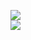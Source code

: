 [![](https://img.shields.io/badge/Made%20With-Github%20Spray-lightgrey.svg?style=for-the-badge&logo=github)](https://github.com/Annihil/github-spray#29403)  
[![](https://i.imgur.com/2DrTn0Z.gif)](https://github.com/Annihil/github-spray)